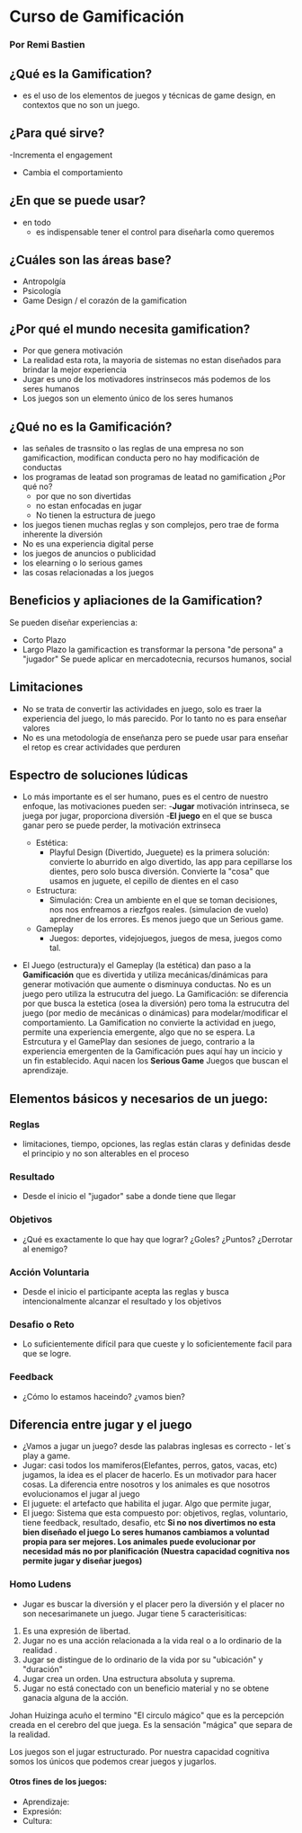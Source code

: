 # Curso de Gamificación

### Por Remi Bastien

## ¿Qué es la Gamification?
- es el uso de los elementos de juegos y técnicas de game design, en contextos que no son un juego.

## ¿Para qué sirve? 
-Incrementa el engagement
- Cambia el comportamiento

## ¿En que se puede usar? 
- en todo 
  - es indispensable tener el control para diseñarla como queremos

## ¿Cuáles son las áreas base? 
- Antropolgía
- Psicología
- Game Design / el corazón de la gamification

## ¿Por qué el mundo necesita gamification? 
- Por que genera motivación 
- La realidad esta rota, la mayoria de sistemas no estan diseñados para brindar la mejor experiencia 
- Jugar es uno de los motivadores instrinsecos más podemos de los seres humanos
- Los juegos son un elemento único de los seres humanos

## ¿Qué no es la Gamificación? 
- las señales de trasnsito o las reglas de una empresa no son gamificaction, modifican conducta pero no hay modificación de conductas
- los programas de leatad son programas de leatad no gamification 
¿Por qué no? 
  - por que no son divertidas 
  - no estan enfocadas en jugar 
  - No tienen la estructura de juego 
- los juegos tienen muchas reglas y son complejos, pero trae de forma inherente la diversión 
- No es una experiencia digital perse 
- los juegos de anuncios o publicidad
- los elearning o lo serious games
- las cosas relacionadas a los juegos 

## Beneficios y apliaciones de la Gamification? 
Se pueden diseñar experiencias a: 
- Corto Plazo 
- Largo Plazo 
la gamificaction es transformar la persona "de persona" a "jugador" 
Se puede aplicar en mercadotecnia, recursos humanos, social

## Limitaciones
- No se trata de convertir las actividades en juego, solo es traer la experiencia del juego, lo más parecido. Por lo tanto no es para enseñar valores
- No es una metodología de enseñanza pero se puede usar para enseñar el retop es crear actividades que perduren

## Espectro de soluciones lúdicas
- Lo más importante es el ser humano, pues es el centro de nuestro enfoque, las motivaciones pueden ser:
  -**Jugar** motivación intrinseca, se juega por jugar, proporciona diversión
  -**El juego** en el que se busca ganar pero se puede perder, la motivación extrinseca

  - Estética:
    - Playful Design (Divertido, Jueguete) es la primera solución: convierte lo aburrido en algo divertido, las app para cepillarse los dientes, pero solo busca diversión. Convierte la "cosa" que usamos en juguete, el cepillo de dientes en el caso
  - Estructura: 
    - Simulación: Crea un ambiente en el que se toman decisiones, nos nos enfreamos a riezfgos reales. (simulacion de vuelo) apredner de los errores. Es menos juego que un Serious game.
  - Gameplay
    - Juegos: deportes, videjojuegos, juegos de mesa, juegos como tal. 
 
- El Juego (estructura)y el Gameplay (la estética) dan paso a la **Gamificación** que es divertida y utiliza mecánicas/dinámicas para generar motivación que aumente o disminuya conductas. No es un juego pero utiliza la estrucutra del juego. La Gamificación: se diferencia por que busca la estetica (osea la diversión) pero toma la estrucutra del juego (por medio de mecánicas o dinámicas) para modelar/modificar el comportamiento. La Gamification no convierte la actividad en juego, permite una experiencia emergente, algo que no se espera. 
    La Estrcutura  y el GamePlay dan sesiones de juego, contrario a la experiencia emergenten de la Gamificación pues aquí hay un incicio y un fin establecido. Aqui nacen los **Serious Game** Juegos que buscan el aprendizaje. 
  
  
## Elementos básicos y necesarios de un juego: 
### Reglas
  - limitaciones, tiempo, opciones, las reglas están claras y definidas desde el principio y no son alterables en el proceso
### Resultado
  - Desde el inicio el "jugador" sabe a donde tiene que llegar
### Objetivos 
  - ¿Qué es exactamente lo que hay que lograr? ¿Goles? ¿Puntos? ¿Derrotar al enemigo? 
### Acción Voluntaria
  - Desde el inicio el participante acepta las reglas y busca intencionalmente alcanzar el resultado y los objetivos
### Desafio o Reto
  - Lo suficientemente difícil para que cueste y lo soficientemente facil para que se logre. 
### Feedback
  - ¿Cómo lo estamos haceindo? ¿vamos bien? 

## Diferencia entre jugar y el juego 
  - ¿Vamos a jugar un juego? desde las palabras inglesas es correcto - let´s play a game. 
  - Jugar: casi todos los mamiferos(Elefantes, perros, gatos, vacas, etc) jugamos, la idea es el placer de hacerlo. Es un motivador para hacer cosas. La diferencia entre nosotros y los animales es que nosotros evolucionamos el jugar al juego 
  - El juguete: el artefacto que habilita el jugar. Algo que permite jugar, 
  - El juego: Sistema que esta compuesto por: objetivos, reglas, voluntario, tiene feedback, resultado, desafio, etc
  **Si no nos divertimos no esta bien diseñado el juego**
  **Lo seres humanos cambiamos a voluntad propia para ser mejores. Los animales puede evolucionar por necesidad más no por planificación (Nuestra capacidad cognitiva nos permite jugar y diseñar juegos)**
  

### Homo Ludens
  - Jugar es buscar la diversión y el placer pero la diversión y el placer no son necesarimanete un juego.
Jugar tiene 5 caracterisiticas: 
  1. Es una expresión de libertad.
  2. Jugar no es una acción relacionada a la vida real o a lo ordinario de la realidad .
  3. Jugar se distingue de lo ordinario de la vida por su "ubicación" y "duración"
  4. Jugar crea un orden. Una estructura absoluta y suprema.
  5. Jugar no está conectado con un beneficio material y no se obtene ganacia alguna de la acción. 
  
Johan Huizinga acuño el termino "El circulo mágico" que es la percepción creada en el cerebro del que juega. Es la sensación "mágica" que separa de la realidad. 

Los juegos son el jugar estructurado. Por nuestra capacidad cognitiva somos los únicos que podemos crear juegos y jugarlos.

#### Otros fines de los juegos: 
  - Aprendizaje:
  - Expresión:
  - Cultura: 





